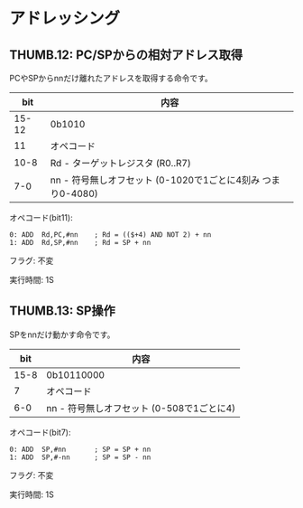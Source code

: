 # アドレッシング

## THUMB.12: PC/SPからの相対アドレス取得

PCやSPからnnだけ離れたアドレスを取得する命令です。

 bit  |  内容
---- | ----
15-12 | 0b1010
11 | オペコード
10-8 | Rd - ターゲットレジスタ  (R0..R7)
7-0  | nn - 符号無しオフセット (0-1020で1ごとに4刻み つまり0-4080)

オペコード(bit11):

```
0: ADD  Rd,PC,#nn    ; Rd = (($+4) AND NOT 2) + nn
1: ADD  Rd,SP,#nn    ; Rd = SP + nn
```

フラグ: 不変

実行時間: 1S

## THUMB.13: SP操作

SPをnnだけ動かす命令です。

 bit  |  内容
---- | ----
15-8 | 0b10110000
7   | オペコード
6-0 | nn - 符号無しオフセット (0-508で1ごとに4)

オペコード(bit7):

```
0: ADD  SP,#nn       ; SP = SP + nn
1: ADD  SP,#-nn      ; SP = SP - nn
```

フラグ: 不変

実行時間: 1S
